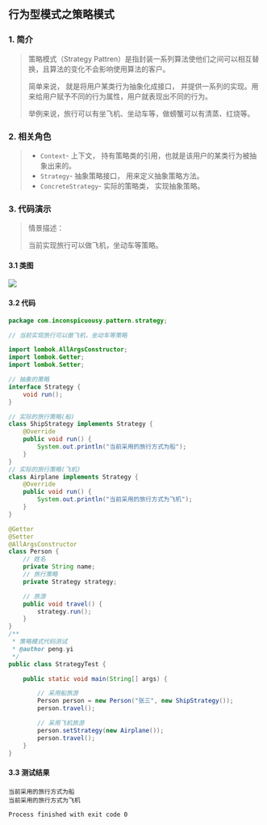 ## 行为型模式之策略模式

### 1. 简介

> 策略模式（Strategy Pattren）是指封装一系列算法使他们之间可以相互替换，且算法的变化不会影响使用算法的客户。
>
> 简单来说， 就是将用户某类行为抽象化成接口， 并提供一系列的实现。用来给用户赋予不同的行为属性，用户就表现出不同的行为。
>
> 举例来说，旅行可以有坐飞机、坐动车等，做螃蟹可以有清蒸、红烧等。

### 2. 相关角色

> - `Context`- 上下文， 持有策略类的引用，也就是该用户的某类行为被抽象出来的。
> - `Strategy`-  抽象策略接口， 用来定义抽象策略方法。
> - `ConcreteStrategy`-  实际的策略类， 实现抽象策略。

### 3. 代码演示

> 情景描述：
>
>  当前实现旅行可以做飞机，坐动车等策略。

#### 3.1 类图

![](https://raw.githubusercontent.com/inconspicuousy-start/image/master/image.png)

#### 3.2 代码

```java
package com.inconspicuousy.pattern.strategy;

// 当前实现旅行可以做飞机，坐动车等策略

import lombok.AllArgsConstructor;
import lombok.Getter;
import lombok.Setter;

// 抽象的策略
interface Strategy {
    void run();
}

// 实际的旅行策略(船)
class ShipStrategy implements Strategy {
    @Override
    public void run() {
        System.out.println("当前采用的旅行方式为船");
    }
}
// 实际的旅行策略(飞机)
class Airplane implements Strategy {
    @Override
    public void run() {
        System.out.println("当前采用的旅行方式为飞机");
    }
}

@Getter
@Setter
@AllArgsConstructor
class Person {
    // 姓名
    private String name;
    // 旅行策略
    private Strategy strategy;

    // 旅游
    public void travel() {
        strategy.run();
    }
}
/**
 * 策略模式代码测试
 * @author peng.yi
 */
public class StrategyTest {

    public static void main(String[] args) {

        // 采用船旅游
        Person person = new Person("张三", new ShipStrategy());
        person.travel();

        // 采用飞机旅游
        person.setStrategy(new Airplane());
        person.travel();
    }
}
```

#### 3.3 测试结果

```
当前采用的旅行方式为船
当前采用的旅行方式为飞机

Process finished with exit code 0
```

